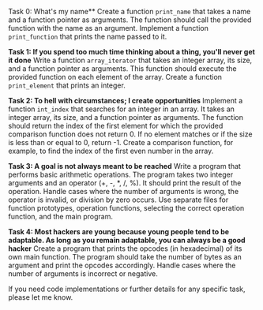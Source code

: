 Task 0: What's my name**
Create a function `print_name` that takes a name and a function pointer as arguments. The function should call the provided function with the name as an argument. Implement a function `print_function` that prints the name passed to it.

**Task 1: If you spend too much time thinking about a thing, you'll never get it done**
Write a function `array_iterator` that takes an integer array, its size, and a function pointer as arguments. This function should execute the provided function on each element of the array. Create a function `print_element` that prints an integer.

**Task 2: To hell with circumstances; I create opportunities**
Implement a function `int_index` that searches for an integer in an array. It takes an integer array, its size, and a function pointer as arguments. The function should return the index of the first element for which the provided comparison function does not return 0. If no element matches or if the size is less than or equal to 0, return -1. Create a comparison function, for example, to find the index of the first even number in the array.

**Task 3: A goal is not always meant to be reached**
Write a program that performs basic arithmetic operations. The program takes two integer arguments and an operator (+, -, *, /, %). It should print the result of the operation. Handle cases where the number of arguments is wrong, the operator is invalid, or division by zero occurs. Use separate files for function prototypes, operation functions, selecting the correct operation function, and the main program.

**Task 4: Most hackers are young because young people tend to be adaptable. As long as you remain adaptable, you can always be a good hacker**
Create a program that prints the opcodes (in hexadecimal) of its own main function. The program should take the number of bytes as an argument and print the opcodes accordingly. Handle cases where the number of arguments is incorrect or negative.

If you need code implementations or further details for any specific task, please let me know.
